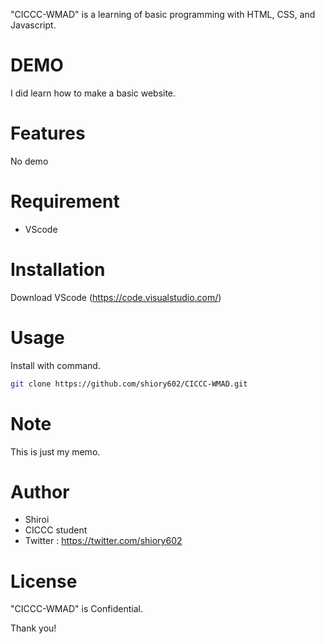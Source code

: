 "CICCC-WMAD" is a learning of basic programming with HTML, CSS, and Javascript.
 
# DEMO
 
I did learn how to make a basic website.
 
# Features
 
No demo
 
# Requirement

* VScode
 
# Installation
 
Download VScode (https://code.visualstudio.com/)
 
# Usage
 
Install with command.
 
```bash
git clone https://github.com/shiory602/CICCC-WMAD.git
```
 
# Note
 
This is just my memo.
 
# Author
 
* Shiroi
* CICCC student
* Twitter : https://twitter.com/shiory602
 
# License
 
"CICCC-WMAD" is Confidential.
 
 
Thank you!
